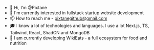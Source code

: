 - 👋 Hi, I’m @Pixtane
- 👀 I'm currently interested in fullstack startup website development
- 📫 How to reach me - pixtanegithub@gmail.com
- 🎓 I know a lot of technologies and languages. I use a lot Next.js, TS, Tailwind, React, ShadCN and MongoDB
- 🥗 I am currently developing WikiEats - a full ecosystem for food and nutrition

<!---
Pixtane/Pixtane is a ✨ special ✨ repository because its `README.md` (this file) appears on your GitHub profile.
You can click the Preview link to take a look at your changes.
--->
